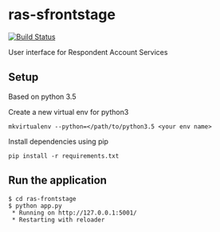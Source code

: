 # ras-sfrontstage
[![Build Status](https://travis-ci.org/ONSdigital/ras-fronstage.svg?branch=feature/external-user-setup)](https://travis-ci.org/ONSdigital/ras-secure-message)

User interface for Respondent Account Services

## Setup
Based on python 3.5

Create a new virtual env for python3

```
mkvirtualenv --python=</path/to/python3.5 <your env name>
```

Install dependencies using pip

```
pip install -r requirements.txt
```


Run the application
-------------------
```
$ cd ras-frontstage
$ python app.py
 * Running on http://127.0.0.1:5001/
 * Restarting with reloader
```